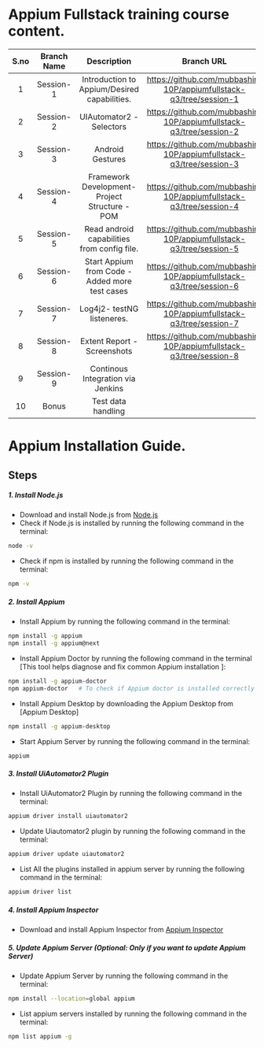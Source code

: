 # Appium Fullstack training course content.
| S.no  | Branch Name   | Description   | Branch URL   |
|:-----:| :------------: | :------------: | :------------: |
|   1   |Session-1  |Introduction to Appium/Desired capabilities.   | https://github.com/mubbashir-10P/appiumfullstack-q3/tree/session-1  |
|   2   |Session-2   |UIAutomator2 - Selectors   |https://github.com/mubbashir-10P/appiumfullstack-q3/tree/session-2   |
|   3   |Session-3   |Android Gestures   |https://github.com/mubbashir-10P/appiumfullstack-q3/tree/session-3   |
|   4   | Session-4  |Framework Development- Project Structure - POM   |https://github.com/mubbashir-10P/appiumfullstack-q3/tree/session-4   |
|   5   | Session-5   |Read android capabilities from config file.   |https://github.com/mubbashir-10P/appiumfullstack-q3/tree/session-5   |
|   6   | Session-6  | Start Appium from Code - Added more test cases |https://github.com/mubbashir-10P/appiumfullstack-q3/tree/session-6   |
|   7   |Session-7   |Log4j2- testNG listeneres.    | https://github.com/mubbashir-10P/appiumfullstack-q3/tree/session-7  |
|   8   |Session-8 |Extent Report - Screenshots |https://github.com/mubbashir-10P/appiumfullstack-q3/tree/session-8   |
|   9   |Session-9 |Continous Integration via Jenkins|  |
|  10   |Bonus | Test data handling | | 

# Appium Installation Guide.

## Steps

##### 1. Install Node.js
- Download and install Node.js from [Node.js](https://nodejs.org/en/)
- Check if Node.js is installed by running the following command in the terminal:
```bash
node -v
```
- Check if npm is installed by running the following command in the terminal:
```bash
npm -v
```

##### 2. Install Appium
- Install Appium by running the following command in the terminal:
```bash
npm install -g appium
npm install -g appium@next
```
- Install Appium Doctor by running the following command in the terminal [This tool helps diagnose and fix common Appium installation ]:
```bash
npm install -g appium-doctor
npm appium-doctor   # To check if Appium doctor is installed correctly
```
- Install Appium Desktop by downloading the Appium Desktop from [Appium Desktop]
```bash
npm install -g appium-desktop
```
- Start Appium Server by running the following command in the terminal:
```bash
appium
```

##### 3. Install UiAutomator2 Plugin
- Install UiAutomator2 Plugin by running the following command in the terminal:
```bash
appium driver install uiautomator2
```
- Update Uiautomator2 plugin by running the following command in the terminal:
```bash
appium driver update uiautomator2
```
- List All the plugins installed in appium server by running the following command in the terminal:
```bash
appium driver list
```
##### 4. Install Appium Inspector
- Download and install Appium Inspector from [Appium Inspector](https://github.com/appium/appium-inspector/releases/download/v2024.2.2/Appium-Inspector-windows-2024.2.2.exe)

##### 5. Update Appium Server (Optional: Only if you want to update Appium Server)
- Update Appium Server by running the following command in the terminal:
```bash
npm install --location=global appium
```
- List appium servers installed by running the following command in the terminal:
```bash
npm list appium -g 
```
